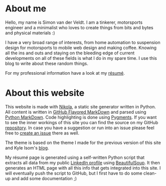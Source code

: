 <!-- 
.. link: 
.. description: 
.. tags: 
.. date: 2013-09-01 10:00:00
.. title: About me and this website
.. slug: about
-->

# About me
Hello, my name is Simon van der Veldt. I am a tinkerer, motorsports engineer and a minimalist who loves to create things from bits and bytes and physical materials :)

I have a very broad range of interests, from home automation to suspension design for motorsports to mobile web design and making coffee. Knowing all the ins and outs and staying on the bleeding edge of current developments on all of these fields is what I do in my spare time.
I use this blog to write about these random things.

For my professional information have a look at my [résumé](/resume/).

# About this website
This website is made with [Nikola](http://getnikola.com), a static site generator written in Python. All content is written in [GitHub Flavored MarkDown](https://help.github.com/articles/github-flavored-markdown) and parsed using [Python MarkDown](http://pythonhosted.org/Markdown). Code highlighting is done using [Pygments](http://pygments.org).
If you want to see the inner workings of this site you can find the source on my GitHub [repository](https://github.com/simonvanderveldt/simonvanderveldt.github.io).
In case you have a suggestion or run into an issue please feel free to [create an issue](https://github.com/simonvanderveldt/simonvanderveldt.github.io/issues/new) there as well.

The theme is based on the theme I made for the previous version of this site and Kyle Isom's [blog](http://kyleisom.net).

My résumé page is generated using a self-written Python script that extracts all data from my public [LinkedIn profile](http://www.linkedin.com/in/simonvanderveldt) using [BeautifulSoup](http://www.crummy.com/software/BeautifulSoup/). It then generates an HTML page with all this info that gets integrated into this site.
I will eventually push the script to GitHub, but I first have to do some clean-up and add some documentation ;)
